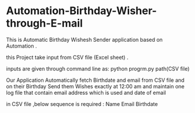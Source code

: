 # Automation-Birthday-Wisher-through-E-mail
This is Automatic Birthday Wishesh Sender application based on Automation .

this Project take input from CSV file (Excel sheet) .

inputs are given through command line as:
    python progrm.py  path(CSV file)
    
Our Application Automatically fetch Birthdate and email from CSV file and on their Birthday Send them Wishes exactly at 12:00 am 
and maintain one log file that contain email address which is used and date of email

in CSV file ,below sequence is required :
Name  Email   Birthdate 
